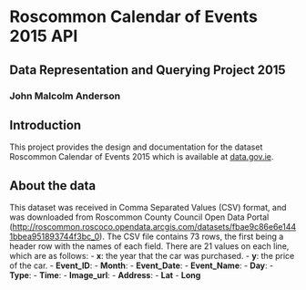 # Roscommon Calendar of Events 2015 API
## Data Representation and Querying Project 2015
### John Malcolm Anderson

## Introduction
This project provides the design and documentation for the dataset Roscommon Calendar of Events 2015 which is available at [data.gov.ie](http://roscommon.roscoco.opendata.arcgis.com/datasets/fbae9c86e6e1441bbea951893744f3bc_0).

## About the data
This dataset was received in Comma Separated Values (CSV) format, and was downloaded from Roscommon County Council Open Data Portal (http://roscommon.roscoco.opendata.arcgis.com/datasets/fbae9c86e6e1441bbea951893744f3bc_0).
The CSV file contains 73 rows, the first being a header row with the names of each field. There are 21 values on each line, which are as follows:
    - **x**: the year that the car was purchased.
    - **y**: the price of the car.
    - **Event_ID**: 
    - **Month**: 
    - **Event_Date**: 
    - **Event_Name**: 
    - **Day**: 
    - **Type**: 
    - **Time**: 
    - **Image_url**: 
    - **Address**: 
    - **Lat**
    - **Long**
